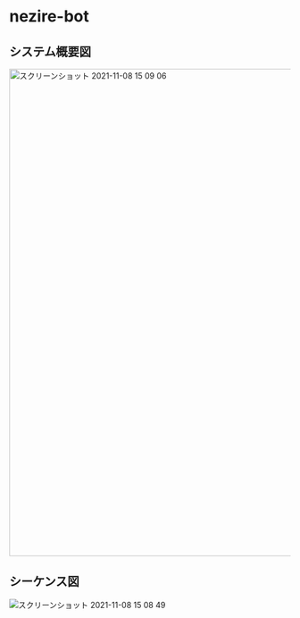 # nezire-bot

## システム概要図
<img width="873" alt="スクリーンショット 2021-11-08 15 09 06" src="https://user-images.githubusercontent.com/29572313/140692473-6c995dec-9f37-4cdd-9e10-bc5d70c5d561.png">


## シーケンス図
![スクリーンショット 2021-11-08 15 08 49](https://user-images.githubusercontent.com/29572313/140692442-b70f8c9e-3be7-4cb6-8509-55829f1a58ca.png)
